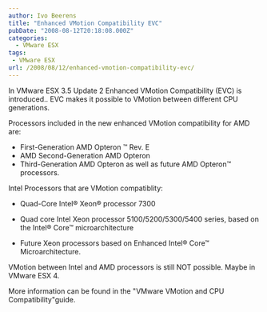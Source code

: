 ```yaml
---
author: Ivo Beerens
title: "Enhanced VMotion Compatibility EVC"
pubDate: "2008-08-12T20:18:08.000Z"
categories: 
  - VMware ESX
tags: 
 - VMware ESX
url: /2008/08/12/enhanced-vmotion-compatibility-evc/
---
```


In VMware ESX 3.5 Update 2 Enhanced VMotion Compatibility (EVC) is introduced.. EVC makes it possible to VMotion between different CPU generations.

Processors included in the new enhanced VMotion compatibility for AMD are:

- First-Generation AMD Opteron ™ Rev. E
- AMD Second-Generation AMD Opteron
- Third-Generation AMD Opteron as well as future AMD Opteron™ processors.

Intel Processors that are VMotion compatiblity:

- Quad-Core Intel® Xeon® processor 7300
    
- Quad core Intel Xeon processor 5100/5200/5300/5400 series, based on the Intel® Core™ microarchitecture
    
- Future Xeon processors based on Enhanced Intel® Core™ Microarchitecture.
    

VMotion between Intel and AMD processors is still NOT possible. Maybe in VMware ESX 4.

More information can be found in the "VMware VMotion and CPU Compatibility"guide.



